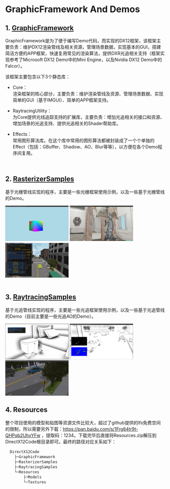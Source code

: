 # GraphicFramework And Demos

## 1. [GraphicFramework](https://github.com/KaiYuan-Z/DirectX12Code/edit/master/GraphicFramework)
GraphicFramework是为了便于编写Demo代码，而实现的DX12框架，该框架主要负责：维护DX12渲染管线及相关资源，管理场景数据，实现基本的GUI，搭建简洁方便的APP框架，快速复用常见的渲染算法，提供DXR光追相关支持（框架实现参考了Microsoft DX12 Demo中的Mini Engine，以及Nvidia DX12 Demo中的Falcor）。

该框架主要包含以下3个静态库：<br>
* Core：<br>
渲染框架的核心部分，主要负责：维护渲染管线及资源、管理场景数据、实现简单的GUI（基于IMGUI）、简单的APP框架支持。

* RaytracingUtility：<br>
为Core提供光线追踪支持的扩展库，主要负责：增加光追相关的接口和资源、增加场景的光追支持、提供光追相关的Shader帮助库。

* Effects：<br>
常用图形算法库。在这个库中常用的图形算法都被封装成了一个个单独的Effect（包括：GBuffer、Shadow、AO、Blur等等），以方便在各个Demo程序间复用。

<br>

## 2. [RasterizerSamples](https://github.com/KaiYuan-Z/DirectX12Code/edit/master/RasterizerSamples)
基于光栅管线实现的程序，主要是一些光栅框架使用示例，以及一些基于光栅管线的Demo。<br>

<div align=left><img src="https://github.com/KaiYuan-Z/DirectX12Code/blob/master/ReadMeImage/D3D12_Framework.png" width="200"/> <img src="https://github.com/KaiYuan-Z/DirectX12Code/blob/master/ReadMeImage/DeferredPbrModelView.png" width="200"/> <img src="https://github.com/KaiYuan-Z/DirectX12Code/blob/master/ReadMeImage/ModelViewer(SimpleSceneEditor).png" width="200"/></div></div>

<br>

## 3. [RaytracingSamples](https://github.com/KaiYuan-Z/DirectX12Code/edit/master/RaytracingSamples)
基于光追管线实现的程序，主要是一些光追框架使用示例，以及一些基于光追管线的Demo（目前主要是一些光追AO的Demo）。<br>


<div align=left><img src="https://github.com/KaiYuan-Z/DirectX12Code/blob/master/ReadMeImage/RayTracingAO_RasterizerGBuffer_Halton_Cosine.png" width="200"/> <img src="https://github.com/KaiYuan-Z/DirectX12Code/blob/master/ReadMeImage/TemporalRayTracingAO_CrossroadDemo2.png" width="200"/> <img src="https://github.com/KaiYuan-Z/DirectX12Code/blob/master/ReadMeImage/TemporalRayTracingAO_CrossroadDemo1.png" width="200"/></div></div>

## 4. Resources
整个项目使用的模型和贴图等资源文件比较大，超过了github提供的lfs免费空间的限制，所以需要另外下载：https://pan.baidu.com/s/1Frg84tr9t-QHPqb2UhvYFw ，提取码：1234。下载完毕后直接将Resources.zip解压到DirectX12Code根目录即可。最终的路径对应关系如下：

``` 
  DirectX12Code
    ├─GraphicFramework
    ├─RasterizerSamples
    ├─RaytracingSamples
    └─Resources
        ├─Models
        └─Textures
```

 
